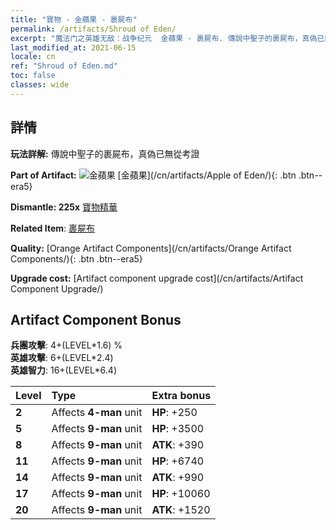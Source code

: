 ```yaml
---
title: "寶物 - 金蘋果 - 裹屍布"
permalink: /artifacts/Shroud of Eden/
excerpt: "魔法门之英雄无敌：战争纪元  金蘋果 - 裹屍布. 傳說中聖子的裹屍布，真偽已無從考證"
last_modified_at: 2021-06-15
locale: cn
ref: "Shroud of Eden.md"
toc: false
classes: wide
---
```




## 詳情

 **玩法詳解:** 傳說中聖子的裹屍布，真偽已無從考證

 **Part of Artifact:** ![金蘋果](/images/t/icon_artifact_49.png) [金蘋果](/cn/artifacts/Apple of Eden/){: .btn .btn--era5}

 **Dismantle: 225x** [寶物精華](/cn/Items/con_905/)

 **Related Item**: [裹屍布](/cn/Items/art_187/)

 **Quality:** [Orange Artifact Components](/cn/artifacts/Orange Artifact Components/){: .btn .btn--era5}

 **Upgrade cost:** [Artifact component upgrade cost](/cn/artifacts/Artifact Component Upgrade/)

## Artifact Component Bonus

  **兵團攻擊**: 4+(LEVEL\*1.6) %<br/>**英雄攻擊**: 6+(LEVEL\*2.4)<br/>**英雄智力**: 16+(LEVEL\*6.4)

  |  Level  | Type |    Extra bonus  | 
  |:--------|:-----|:----------------| 
  | **2** | Affects **4-man** unit | **HP**: +250 | 
  | **5** | Affects **9-man** unit | **HP**: +3500 | 
  | **8** | Affects **9-man** unit | **ATK**: +390 | 
  | **11** | Affects **9-man** unit | **HP**: +6740 | 
  | **14** | Affects **9-man** unit | **ATK**: +990 | 
  | **17** | Affects **9-man** unit | **HP**: +10060 | 
  | **20** | Affects **9-man** unit | **ATK**: +1520 | 

